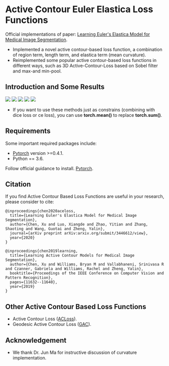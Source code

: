 # Active Contour Euler Elastica Loss Functions
Official implementations of paper: [Learning Euler's Elastica Model for Medical Image Segmentation](https://arxiv.org/submit/3446612/view).
* Implemented a novel active contour-based loss function, a combination of region term, length term, and elastica term (mean curvature).
* Reimplemented some popular active contour-based loss functions in different ways, such as 3D Active-Contour-Loss based on Sobel filter and max-and min-pool.

## Introduction and Some Results
![](https://github.com/Luoxd1996/Active_Contour_Euler_Elastica_Loss/blob/main/ACELoss_pipeline.png) 
![](https://github.com/Luoxd1996/Active_Contour_Euler_Elastica_Loss/blob/main/table1.png) 
![](https://github.com/Luoxd1996/Active_Contour_Euler_Elastica_Loss/blob/main/figure1.png) 
![](https://github.com/Luoxd1996/Active_Contour_Euler_Elastica_Loss/blob/main/table2.png) 
![](https://github.com/Luoxd1996/Active_Contour_Euler_Elastica_Loss/blob/main/figure2.png) 

* If you want to use these methods just as constrains (combining with dice loss or ce loss), you can use **torch.mean()** to replace **torch.sum()**.

## Requirements
Some important required packages include:
* [Pytorch][torch_link] version >=0.4.1.
* Python == 3.6.

Follow official guidance to install. [Pytorch][torch_link].

[torch_link]:https://pytorch.org/

## Citation
If you find Active Contour Based Loss Functions are useful in your research, please consider to cite:

	@inproceedings{chen2020aceloss,
	  title={Learning Euler's Elastica Model for Medical Image Segmentation},
	  author={Chen, Xu and Luo, Xiangde and Zhao, Yitian and Zhang, Shaoting and Wang, Guotai and Zheng, Yalin},
	  journal={arXiv preprint arXiv:arxiv.org/submit/3446612/view},
	  year={2020}
	}

	@inproceedings{chen2019learning,
	  title={Learning Active Contour Models for Medical Image Segmentation},
	  author={Chen, Xu and Williams, Bryan M and Vallabhaneni, Srinivasa R and Czanner, Gabriela and Williams, Rachel and Zheng, Yalin},
	  booktitle={Proceedings of the IEEE Conference on Computer Vision and Pattern Recognition},
	  pages={11632--11640},
	  year={2019}
	}

## Other Active Contour Based Loss Functions
* Active Contour Loss ([ACLoss](https://github.com/xuuuuuuchen/Active-Contour-Loss)).
* Geodesic Active Contour Loss ([GAC](https://ieeexplore.ieee.org/document/9187860)).

## Acknowledgement
* We thank Dr. Jun Ma for instructive discussion of curvature implementation.
